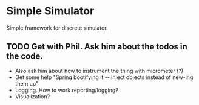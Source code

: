 # Simple Simulator

Simple framework for discrete simulator.

## TODO Get with Phil. Ask him about the todos in the code. 
- Also ask him about how to instrument the thing with micrometer (?)
- Get some help "Spring bootifying it -- inject objects instead of new-ing them up"
- Logging. How to work reporting/logging?
- Visualization?
